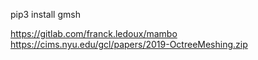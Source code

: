 



pip3 install gmsh

https://gitlab.com/franck.ledoux/mambo
https://cims.nyu.edu/gcl/papers/2019-OctreeMeshing.zip